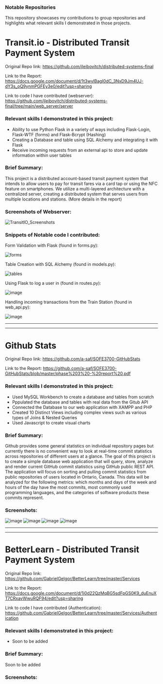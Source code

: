 ### Notable Repositories

This repository showcases my contributions to group repositories and highlights what relevant skills I demonstrated in those projects.

# Transit.io - Distributed Transit Payment System

Original Repo link: https://github.com/jleibovitch/distributed-systems-final

Link to the Report: https://docs.google.com/document/d/1t3wylBagI0dC_3NxD9Jm4UJ-dY3s_oQ9ynmPGFEy3e0/edit?usp=sharing

Link to code I have contributed (webserver): https://github.com/jleibovitch/distributed-systems-final/tree/main/web_server/server

### Relevant skills I demonstrated in this project:

- Ability to use Python Flask in a variety of ways including Flask-Login, Flask-WTF (forms) and Flask-Bcrypt (Hashing)
- Creating a Database and table using SQL Alchemy and integrating it with Flask
- Receive incoming requests from an external api to store and update information within user tables

### Brief Summary:
This project is a distributed account-based transit payment system that intends to allow users to pay for transit fares via a card tap or using the NFC feature on smartphones. We utilize a multi-layered architecture with a centralized server, creating a distributed system that serves users from multiple locations and stations. (More details in the report)

### Screenshots of Webserver:
![TransitIO_Screenshots](https://user-images.githubusercontent.com/22453457/127223377-56869f61-357c-4e1c-97c1-3a1f8cfe6896.png)

### Snippets of Notable code I contributed:

Form Validation with Flask (found in forms.py):

![forms](https://user-images.githubusercontent.com/22453457/127225475-12ad4c2b-9c35-4175-964b-d4e4e6470fd2.png)

Table Creation with SQL Alchemy (found in models.py):

![tables](https://user-images.githubusercontent.com/22453457/127226213-9d4ea662-55c7-4c1f-b3be-78c3da5f77e1.png)

Using Flask to log a user in (found in routes.py):

![image](https://user-images.githubusercontent.com/22453457/127226819-363be8e8-fe88-40ce-a3de-b598d3c17be2.png)

Handling incoming transactions from the Train Station (found in web_api.py): 

![image](https://user-images.githubusercontent.com/22453457/127227327-fc58dbc0-f090-4b07-ae5e-fafbb8ce6772.png)


---
---

# Github Stats

Original Repo link: https://github.com/a-saf/SOFE3700-GitHubStats

Link to the Report: https://github.com/a-saf/SOFE3700-GitHubStats/blob/master/phase%203%20-%20report%20.pdf


### Relevant skills I demonstrated in this project:

- Used MySQL Workbench to create a database and tables from scratch
- Pppulated the database and tables with real data from the Gitub API
- Connected the Database to our web application with XAMPP and PHP
- Created 10 Distinct Views including complex views such as various types of Joins & Nested Queries
- Used Javascript to create visual charts

### Brief Summary:

Github provides some general statistics on individual repository pages but currently there is no convenient way to look at real-time commit statistics across repositories of different users at a glance. The goal of this project is to create a simple database web application that will query, store, analyze and render current GitHub commit statistics using GitHub public REST API. The application will focus on sorting and pulling commit statistics from public repositories of users located in Ontario, Canada. This data will be analyzed for the following metrics: which months and days of the week and hours of the day have the most commits, most commonly used programming languages, and the categories of software products these commits represent.

### Screenshots:

![image](https://user-images.githubusercontent.com/22453457/133914482-3a790e7c-aa0e-464c-b96b-6800276a6bb2.png)
![image](https://user-images.githubusercontent.com/22453457/133914498-fe2d9aa9-5e44-4b6a-96d8-ae0272c6e795.png)
![image](https://user-images.githubusercontent.com/22453457/133914516-a2a641ed-7126-4e56-b0c6-337b3cdfd635.png)
![image](https://user-images.githubusercontent.com/22453457/133914542-685ef393-264a-42bd-86a4-b5b7cb907639.png)


---
---

# BetterLearn - Distributed Transit Payment System

Original Repo link: https://github.com/GabrielGelgor/BetterLearn/tree/master/Services

Link to the Report: https://docs.google.com/document/d/1i0d22QzMqBG5sdFpGS0K9_duEnuXT7CRxavWwuRQF94/edit?usp=sharing

Link to code I have contributed (Authentication): https://github.com/GabrielGelgor/BetterLearn/tree/master/Services/Authentication

### Relevant skills I demonstrated in this project:

- Soon to be added

### Brief Summary:
Soon to be added

### Screenshots:

